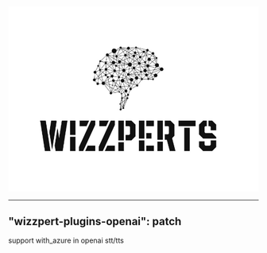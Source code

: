 ![Wizzpert Logo](wizzpert-plugins/assets/logo.png)

---
"wizzpert-plugins-openai": patch
---

support with_azure in openai stt/tts
